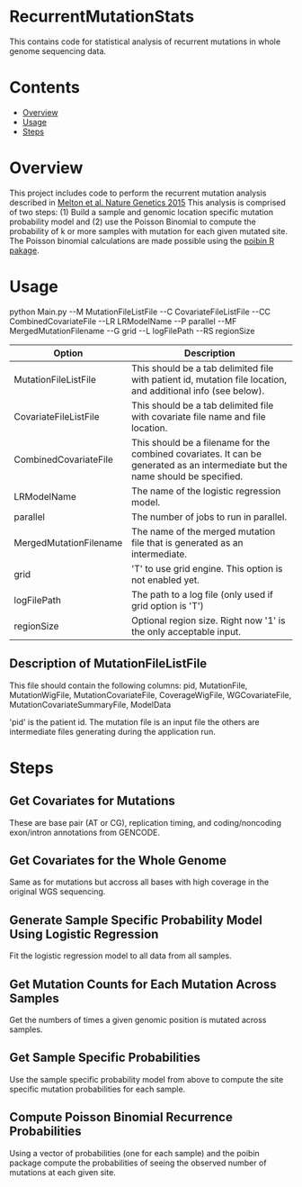 # RecurrentMutationStats
This contains code for statistical analysis of recurrent mutations in whole genome sequencing data. 

# Contents
- [Overview](#overview)
- [Usage](#usage)
- [Steps](#steps) 

# Overview

This project includes code to perform the recurrent mutation analysis described in [Melton et al. Nature Genetics 2015](http://www.ncbi.nlm.nih.gov/pmc/articles/PMC4485503/)
This analysis is comprised of two steps: (1) Build a sample and genomic location specific mutation probability model and (2) use the Poisson Binomial to compute the probability of k or more samples with mutation for each given mutated site. The Poisson binomial calculations are made possible using the [poibin R pakage](https://cran.r-project.org/web/packages/poibin/poibin.pdf).

# Usage

python Main.py --M MutationFileListFile --C CovariateFileListFile --CC CombinedCovariateFile --LR LRModelName --P parallel --MF MergedMutationFilename --G grid --L logFilePath --RS regionSize

|Option | Description|
|--- | ---|
|MutationFileListFile | This should be a tab delimited file with patient id, mutation file location, and additional info (see below).|
|CovariateFileListFile | This should be a tab delimited file with covariate file name and file location.|
|CombinedCovariateFile | This should be a filename for the combined covariates. It can be generated as an intermediate but the name should be specified.|
|LRModelName | The name of the logistic regression model.|
|parallel | The number of jobs to run in parallel.|
|MergedMutationFilename | The name of the merged mutation file that is generated as an intermediate.|
|grid | 'T' to use grid engine. This option is not enabled yet.|
|logFilePath | The path to a log file (only used if grid option is 'T')|
|regionSize | Optional region size. Right now '1' is the only acceptable input.|

## Description of MutationFileListFile
This file should contain the following columns: pid,	MutationFile,	MutationWigFile,	MutationCovariateFile,	CoverageWigFile,	WGCovariateFile,	MutationCovariateSummaryFile,	ModelData

'pid' is the patient id. The mutation file is an input file the others are intermediate files generating during the application run.


# Steps

## Get Covariates for Mutations
These are base pair (AT or CG), replication timing, and coding/noncoding exon/intron annotations from GENCODE.

## Get Covariates for the Whole Genome
Same as for mutations but accross all bases with high coverage in the original WGS sequencing.
   
## Generate Sample Specific Probability Model Using Logistic Regression
Fit the logistic regression model to all data from all samples.
   
## Get Mutation Counts for Each Mutation Across Samples
Get the numbers of times a given genomic position is mutated across samples.
   
## Get Sample Specific Probabilities
Use the sample specific probability model from above to compute the site specific mutation probabilities for each sample.
   
## Compute Poisson Binomial Recurrence Probabilities
Using a vector of probabilities (one for each sample) and the poibin package compute the probabilities of seeing the observed number of mutations at each given site.



